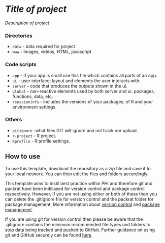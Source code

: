 # *Title of project*
*Description of project*

### Directories
  * `data` - data required for project
  * `www` - Images, videos, HTML, javascript
  
### Code scripts
  * `app` - if your app is small use this file which contains all parts of an app.
  * `ui` - user interface: layout and elements the user interacts with.
  * `server` - code that produces the outputs shown in the ui.
  * `global` - non-reactive elements used by both server and ui: packages, functions, data, etc. 
  * `rsessioninfo` - includes the versions of your packages, of R and your environment settings.
  
### Others
  * `gitignore` -what files GIT will ignore and not track nor upload.
  * `r-project` - R project.
  * `Rprofile` - R profile settings.
  
## How to use

To use this template, download the repository as a zip file and save it to your local network. You can then edit the files and folders accordingly.

This template aims to instil best practice within PHI and therefore git and packrat have been
initiliased for version control and package control respectively. However, if you are not 
using either or both of these then you can delete the .gitignore file for version control and the packrat folder for package management. More information about [version control](https://github.com/NHS-NSS-transforming-publications/resources/blob/master/version-control.md) and [package management](https://github.com/NHS-NSS-transforming-publications/resources/blob/master/Package%20Management.md).

If you are using git for version control then please be aware that the .gitignore contains the minimum recommended file types and folders to stop data being tracked and pushed to GitHub. Further guidance on using git and GitHub securely can be found [here](https://github.com/NHS-NSS-transforming-publications/GitHub-guidance).
